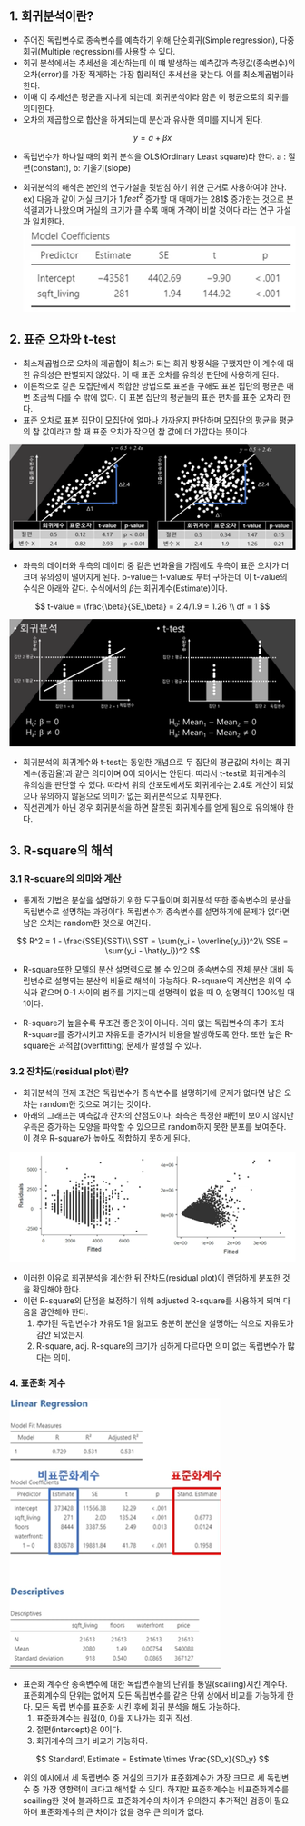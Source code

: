 ## 1. 회귀분석이란?

- 주어진 독립변수로 종속변수를 예측하기 위해 단순회귀(Simple regression), 다중회귀(Multiple regression)를 사용할 수 있다.
- 회귀 분석에서는 추세선을 계산하는데 이 떄 발생하는 예측값과 측정값(종속변수)의 오차(error)를 가장 적게하는 가장 합리적인 추세선을 찾는다. 이를 최소제곱법이라 한다. 
- 이때 이 추세선은 평균을 지나게 되는데, 회귀분석이라 함은 이 평균으로의 회귀를 의미한다.
- 오차의 제곱합으로 합산을 하게되는데 분산과 유사한 의미를 지니게 된다.


$$
y = a + \beta x
$$

- 독립변수가 하나일 때의 회귀 분석을 OLS(Ordinary Least square)라 한다. a : 절편(constant), b: 기울기(slope) 

- 회귀분석의 해석은 본인의 연구가설을 뒷받침 하기 위한 근거로 사용하여야 한다. 
  ex) 다음과 같이 거실 크기가 1 $feet^2$ 증가할 때 매매가는 281$ 증가한는 것으로 분석결과가 나왔으며 거실의 크기가 클 수록 매매 가격이 비쌀 것이다 라는 연구 가설과 일치한다.
  ![image-20220111232712677](../../images/5_기초통계_회귀분석/image-20220111232712677.png)



## 2. 표준 오차와 t-test

- 최소제곱법으로 오차의 제곱합이 최소가 되는 회귀 방정식을 구했지만 이 계수에 대한 유의성은 판별되지 않았다. 이 때 표준 오차를 유의성 판단에 사용하게 된다.
- 이론적으로 같은 모집단에서 적합한 방법으로 표본을 구해도 표본 집단의 평균은 매번 조금씩 다를 수 밖에 없다. 이 표본 집단의 평균들의 표준 편차를 표준 오차라 한다.
- 표준 오차로 표본 집단이 모집단에 얼마나 가까운지 판단하며 모집단의 평균을  평균의 참 값이라고 할 때 표준 오차가 작으면 참 값에 더 가깝다는 뜻이다. 

![image-20220111234104732](../../images/5_기초통계_회귀분석/image-20220111234104732.png)

- 좌측의 데이터와 우측의 데이터 중 같은 변화율을 가짐에도 우측이 표준 오차가 더 크며 유의성이 떨어지게 된다. p-value는 t-value로 부터 구하는데 이 t-value의 수식은 아래와 같다. 수식에서의 $\beta$는 회귀계수(Estimate)이다.

$$
t-value = \frac{\beta}{SE_\beta} = 2.4/1.9 = 1.26 \\
df = 1
$$

![image-20220112000052121](../../images/5_기초통계_회귀분석/image-20220112000052121.png)

- 회귀분석의 회귀계수와 t-test는 동일한 개념으로 두 집단의 평균값의 차이는 회귀계수(증감율)과 같은 의미이며 0이 되어서는 안된다. 따라서 t-test로 회귀계수의 유의성을 판단할 수 있다. 따라서 위의 산포도에서도 회귀계수는 2.4로 계산이 되었으나 유의하지 않음으로 의미가 없는 회귀분석으로 치부한다.
- 직선관계가 아닌 경우 회귀분석을 하면 잘못된 회귀계수를 얻게 됨으로 유의해야 한다.



## 3. R-square의 해석

### 3.1 R-square의 의미와 계산

- 통계적 기법은 분살을 설명하기 위한 도구들이며 회귀분석 또한 종속변수의 분산을 독립변수로 설명하는 과정이다. 독립변수가 종속변수를 설명하기에 문제가 없다면 남은 오차는 random한 것으로 여긴다.

$$
R^2 = 1 - \frac{SSE}{SST}\\
SST = \sum(y_i - \overline{y_i})^2\\
SSE = \sum(y_i - \hat{y_i})^2
$$



- R-square또한 모델의 분산 설명력으로 볼 수 있으며 종속변수의 전체 분산 대비 독립변수로 설명되는 분산의 비율로 해석이 가능하다. R-square의 계산법은 위의 수식과 같으며 0-1 사이의 범주를 가지는데 설명력이 없을 때 0, 설명력이 100%일 때 1이다.

- R-square가 높을수록 무조건 좋은것이 아니다.  의미 없는 독립변수의 추가 조차 R-square를 증가시키고 자유도를 증가시켜 비용을 발생하도록 한다. 또한 높은 R-square은 과적합(overfitting) 문제가 발생할 수 있다.

  

### 3.2 잔차도(residual plot)란?

- 회귀분석의 전제 조건은 독립변수가 종속변수를 설명하기에 문제가 없다면 남은 오차는 random한 것으로 여기는 것이다.
- 아래의 그래프는 예측값과 잔차의 산점도이다. 좌측은 특정한 패턴이 보이지 않지만 우측은 증가하는 모양을 파악할 수 있으므로 random하지 못한 분포를 보여준다. 이 경우 R-square가 높아도 적합하지 못하게 된다.

![image-20220112002724677](../../images/5_기초통계_회귀분석/image-20220112002724677.png)

- 이러한 이유로 회귀분석을 계산한 뒤 잔차도(residual plot)이 랜덤하게 분포한 것을 확인해야 한다.
- 이런 R-square의 단점을 보정하기 위해  adjusted R-square를 사용하게 되며 다음을 감안해야 한다.
  1. 추가된 독립변수가 자유도 1을 잃고도 충분히 분산을 설명하는 식으로 자유도가 감안 되었는지.
  2. R-square, adj. R-square의 크기가 심하게 다르다면 의미 없는 독립변수가 많다는 의미.



### 4. 표준화 계수

![image-20220112005231200](../../images/5_기초통계_회귀분석/image-20220112005231200.png)

- 표준화 계수란 종속변수에 대한 독립변수들의 단위를 통일(scailing)시킨 계수다. 표준화계수의 단위는 없어져 모든 독립변수를 같은 단위 상에서 비교를 가능하게 한다. 모든 독립 변수를 표준화 시킨 후에 회귀 분석을 해도 가능하다.
  1. 표준화계수는 원점(0, 0)을 지나가는 회귀 직선.
  2. 절편(intercept)은 0이다.
  3. 회귀계수의 크기 비교가 가능하다.

$$
Standard\ Estimate = Estimate \times \frac{SD_x}{SD_y}
$$

- 위의 예시에서 세 독립변수 중 거실의 크기가 표준화계수가 가장 크므로 세 독립변수 중 가장 영향력이 크다고 해석할 수 있다. 하지만 표쥰화계수는 비표준화계수를 scailing한 것에 불과하므로 표준화계수의 차이가 유의한지 추가적인 검증이 필요하며 표준화계수의 큰 차이가 없을 경우 큰 의미가 없다.



